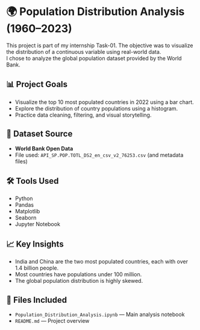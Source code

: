 # 🌍 Population Distribution Analysis (1960–2023)

This project is part of my internship Task-01. The objective was to visualize the distribution of a continuous variable using real-world data.  
I chose to analyze the global population dataset provided by the World Bank.

## 📊 Project Goals
- Visualize the top 10 most populated countries in 2022 using a bar chart.
- Explore the distribution of country populations using a histogram.
- Practice data cleaning, filtering, and visual storytelling.

## 📁 Dataset Source
- **World Bank Open Data**
- File used: `API_SP.POP.TOTL_DS2_en_csv_v2_76253.csv` (and metadata files)

## 🛠️ Tools Used
- Python
- Pandas
- Matplotlib
- Seaborn
- Jupyter Notebook

## 📈 Key Insights
- India and China are the two most populated countries, each with over 1.4 billion people.
- Most countries have populations under 100 million.
- The global population distribution is highly skewed.

## 📂 Files Included
- `Population_Distribution_Analysis.ipynb` — Main analysis notebook
- `README.md` — Project overview
